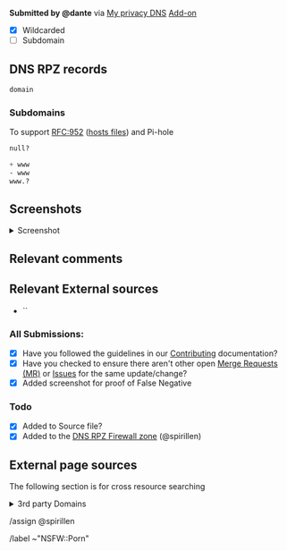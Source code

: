 **Submitted by @dante** via [My privacy DNS][mypdns] [Add-on][AddOn]

- [X] Wildcarded
- [ ] Subdomain

## DNS RPZ records

<!-- IF not wildcard, then we should put a marker fro that, there is
easily spotted, as you are getting blind after handling 100's issues
in a row. -->

```css
domain
```

### Subdomains
To support [RFC:952][RFC952] ([hosts files][hf]) and Pi-hole

```css
null?
```

<!-- Using the "usual" matrix to break down the usage of www or not -->

```css
+ www
- www
www.?
```

## Screenshots
<!-- Default encapsulated to minimize the issue scroll length -->
<details><summary>Screenshot</summary>



</details>

## Relevant comments

## Relevant External sources
<!-- do the information origin from 3rd party? -->
- `` <!-- These should only be default in the "human" template -->

### All Submissions:
- [X] Have you followed the guidelines in our [Contributing](CONTRIBUTING.md) documentation?
- [X] Have you checked to ensure there aren't other open
      [Merge Requests (MR)](../merge_requests) or [Issues](../issues) for the
      same update/change?
- [X] Added screenshot for proof of False Negative

### Todo
- [X] Added to Source file?
- [X] Added to the [DNS RPZ Firewall zone][RPZList] (@spirillen)

## External page sources
The following section is for cross resource searching

<details><summary>3rd party Domains</summary>

```python
N/A
```

</details>

/assign @spirillen 

/label ~"NSFW::Porn"

[AddOn]: https://mypdns.org/infrastructure/mypdns-report
[hf]: https://mypdns.org/mypdns/support/-/wikis/dns/DnsHosts "Hosts files"
[mypdns]: https://mypdns.org/ "My Privacy DNS, DNS Privacy Firewall with RPZ"
[RFC952]: http://tools.ietf.org/html/rfc952 
[RPZList]: (https://mypdns.org/mypdns/support/-/wikis/RPZ-List)
